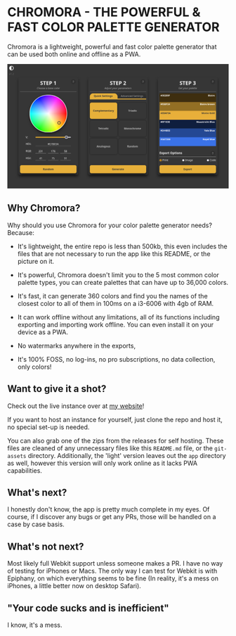 # CHROMORA - THE POWERFUL & FAST COLOR PALETTE GENERATOR

Chromora is a lightweight, powerful and fast color palette generator that can be used both online and offline as a PWA. 

![](git-assets/Screenshot.png)

## Why Chromora?

Why should you use Chromora for your color palette generator needs? Because:

* It's lightweight, the entire repo is less than 500kb, this even includes the files that are not necessary to run the app like this README, or the picture on it.

* It's powerful, Chromora doesn't limit you to the 5 most common color palette types, you can create palettes that can have up to 36,000 colors.

* It's fast, it can generate 360 colors and find you the names of the closest color to all of them in 100ms on a i3-6006 with 4gb of RAM.

* It can work offline without any limitations, all of its functions including exporting and importing work offline. You can even install it on your device as a PWA.

* No watermarks anywhere in the exports, 

* It's 100% FOSS, no log-ins, no pro subscriptions, no data collection, only colors!

## Want to give it a shot?

Check out the live instance over at [my website](https://chromora.com)!

If you want to host an instance for yourself, just clone the repo and host it, no special set-up is needed. 

You can also grab one of the zips from the releases for self hosting. These files are cleaned of any unnecessary files like this `README.md` file, or the `git-assets` directory. Additionally, the 'light' version leaves out the `app` directory as well, however this version will only work online as it lacks PWA capabilities.

## What's next?

I honestly don't know, the app is pretty much complete in my eyes. Of course, if I discover any bugs or get any PRs, those will be handled on a case by case basis.

## What's not next?

Most likely full Webkit support unless someone makes a PR. I have no way of testing for iPhones or Macs. The only way I can test for Webkit is with Epiphany, on which everything seems to be fine (In reality, it's a mess on iPhones, a little better now on desktop Safari).

## "Your code sucks and is inefficient"

I know, it's a mess.